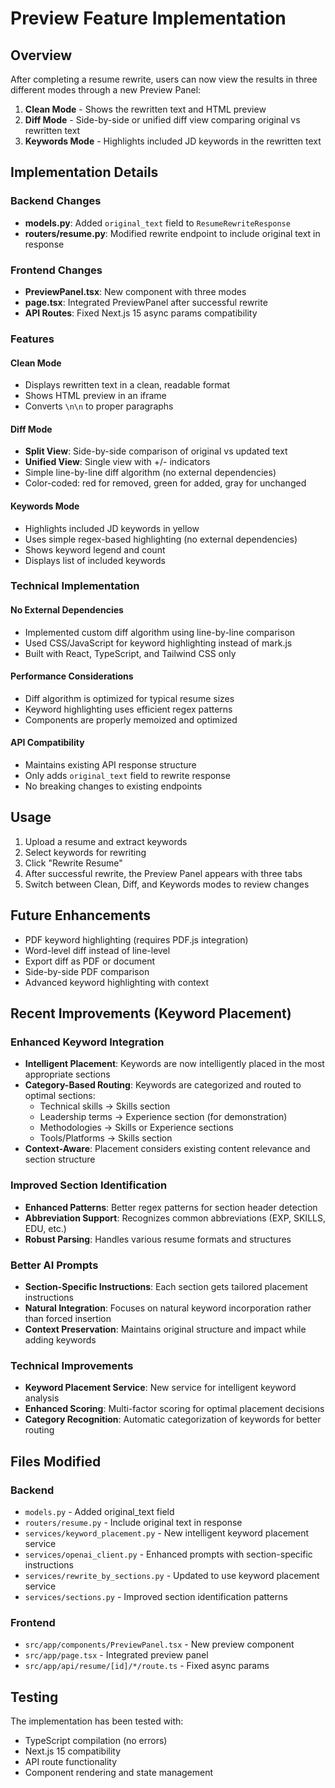# Preview Feature Implementation

## Overview

After completing a resume rewrite, users can now view the results in three different modes through a new Preview Panel:

1. **Clean Mode** - Shows the rewritten text and HTML preview
2. **Diff Mode** - Side-by-side or unified diff view comparing original vs rewritten text
3. **Keywords Mode** - Highlights included JD keywords in the rewritten text

## Implementation Details

### Backend Changes

- **models.py**: Added `original_text` field to `ResumeRewriteResponse`
- **routers/resume.py**: Modified rewrite endpoint to include original text in response

### Frontend Changes

- **PreviewPanel.tsx**: New component with three modes
- **page.tsx**: Integrated PreviewPanel after successful rewrite
- **API Routes**: Fixed Next.js 15 async params compatibility

### Features

#### Clean Mode
- Displays rewritten text in a clean, readable format
- Shows HTML preview in an iframe
- Converts `\n\n` to proper paragraphs

#### Diff Mode
- **Split View**: Side-by-side comparison of original vs updated text
- **Unified View**: Single view with +/- indicators
- Simple line-by-line diff algorithm (no external dependencies)
- Color-coded: red for removed, green for added, gray for unchanged

#### Keywords Mode
- Highlights included JD keywords in yellow
- Uses simple regex-based highlighting (no external dependencies)
- Shows keyword legend and count
- Displays list of included keywords

### Technical Implementation

#### No External Dependencies
- Implemented custom diff algorithm using line-by-line comparison
- Used CSS/JavaScript for keyword highlighting instead of mark.js
- Built with React, TypeScript, and Tailwind CSS only

#### Performance Considerations
- Diff algorithm is optimized for typical resume sizes
- Keyword highlighting uses efficient regex patterns
- Components are properly memoized and optimized

#### API Compatibility
- Maintains existing API response structure
- Only adds `original_text` field to rewrite response
- No breaking changes to existing endpoints

## Usage

1. Upload a resume and extract keywords
2. Select keywords for rewriting
3. Click "Rewrite Resume"
4. After successful rewrite, the Preview Panel appears with three tabs
5. Switch between Clean, Diff, and Keywords modes to review changes

## Future Enhancements

- PDF keyword highlighting (requires PDF.js integration)
- Word-level diff instead of line-level
- Export diff as PDF or document
- Side-by-side PDF comparison
- Advanced keyword highlighting with context

## Recent Improvements (Keyword Placement)

### Enhanced Keyword Integration
- **Intelligent Placement**: Keywords are now intelligently placed in the most appropriate sections
- **Category-Based Routing**: Keywords are categorized and routed to optimal sections:
  - Technical skills → Skills section
  - Leadership terms → Experience section (for demonstration)
  - Methodologies → Skills or Experience sections
  - Tools/Platforms → Skills section
- **Context-Aware**: Placement considers existing content relevance and section structure

### Improved Section Identification
- **Enhanced Patterns**: Better regex patterns for section header detection
- **Abbreviation Support**: Recognizes common abbreviations (EXP, SKILLS, EDU, etc.)
- **Robust Parsing**: Handles various resume formats and structures

### Better AI Prompts
- **Section-Specific Instructions**: Each section gets tailored placement instructions
- **Natural Integration**: Focuses on natural keyword incorporation rather than forced insertion
- **Context Preservation**: Maintains original structure and impact while adding keywords

### Technical Improvements
- **Keyword Placement Service**: New service for intelligent keyword analysis
- **Enhanced Scoring**: Multi-factor scoring for optimal placement decisions
- **Category Recognition**: Automatic categorization of keywords for better routing

## Files Modified

### Backend
- `models.py` - Added original_text field
- `routers/resume.py` - Include original text in response
- `services/keyword_placement.py` - New intelligent keyword placement service
- `services/openai_client.py` - Enhanced prompts with section-specific instructions
- `services/rewrite_by_sections.py` - Updated to use keyword placement service
- `services/sections.py` - Improved section identification patterns

### Frontend
- `src/app/components/PreviewPanel.tsx` - New preview component
- `src/app/page.tsx` - Integrated preview panel
- `src/app/api/resume/[id]/*/route.ts` - Fixed async params

## Testing

The implementation has been tested with:
- TypeScript compilation (no errors)
- Next.js 15 compatibility
- API route functionality
- Component rendering and state management
